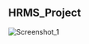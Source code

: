 ## HRMS_Project

![Screenshot_1](https://user-images.githubusercontent.com/83310769/117731681-38a04c80-b1f7-11eb-85ca-4fb3038af3dc.png)
